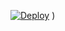 
[![Deploy](https://www.herokucdn.com/deploy/button.svg)](https://heroku.com/deploy?template=https://github.com/JoYaL-TG/superman) )

